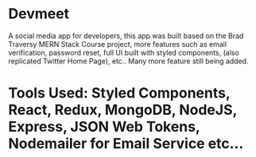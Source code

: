 # Devmeet

A social media app for developers, this app was built based on the Brad Traversy MERN Stack Course project, more features such as email verification, password reset, full UI built with styled components, (also replicated Twitter Home Page), etc.. Many more feature still being added.
# Tools Used: Styled Components, React, Redux, MongoDB, NodeJS, Express, JSON Web Tokens, Nodemailer for Email Service etc...

